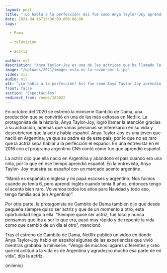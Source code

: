 ```yaml
---
layout: post
title: "¡Lo habla a la perfección! Así fue como Anya Taylor-Joy aprendió español"
date: 2021-04-16T19:36:00.000-06:00
tags:
  
  - Fama
  
  - television
  
  - actriz
  
author: nil
description: "Anya Taylor-Joy es una de las actrices que ha llamado la atención debido a su papel en Gambito de dama, pero ¿sabías que habla español a la perfección? "
image: "/uploads/2021/images-esta-es-la-razon-por-4.jpg"
video: nil
audio: nil
alt: "¡Lo habla a la perfección! Así fue como Anya Taylor-Joy aprendió español"
front: false
section: "Espectáculos"
redirect_from: /news/183922
---
```


En octubre del 2020 se estrenó la miniserie Gambito de Dama, una producción que se convirtió en una de las más exitosas en Netflix. La protagonista de la historia, Anya Taylor-Joy, logró llamar la atención gracias a su actuación, además que varias personas se interesaron en su vida y descubrieron que la actriz habla español. Anya Taylor-Joy es una joven que nació en Argentina, ya que su padre es de este país, por lo que no es raro que la actriz sepa hablar a la perfección el español. En una entrevista en el 2016 con el programa argentino CN5 contó cómo fue que aprendió español. 

La actriz dijo que ella nació en Argentina y abandonó el país cuando era una niña, por lo que en ese tiempo aprendió español. En la entrevista, Anya Taylor- Joy muestra su español con un marcado acento argentino. 

“Mamá es española e inglesa y mi papá escoses y argentino. Nos fuimos cuando yo tenía 6, pero aprendí inglés cuando tenía 8 años, entonces tengo el acento bien raro. Volvemos todos los años para Navidad y todo eso, tengo familia acá (en Argentina)”. 

Por otra parte, la protagonista de Gambito de Dama también dijo que desde pequeña siempre quiso ser actriz y que de un momento a otro, esta oportunidad llegó a ella. “Siempre quise ser actriz, fue loco y nunca pensamos que iba a ser lo que era, pasó muy rápido y de repente la vida como que cambió de un día al otro”, mencionó.

Tras el estreno de Gambito de Dama, Netflix publicó un video en donde Anya Taylor-Joy habló en español algunas de las experiencias que vivió mientras grababa la miniserie. “Vengo de muchos lugares diferentes y creo que mi actitud a la vida es de Argentina y agradezco mucho esa parte de mi vida”, dijo la actriz. 

(milenio)